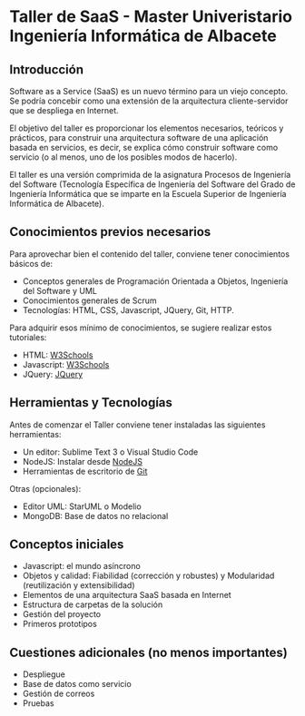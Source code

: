 # Taller de SaaS - Master Univeristario Ingeniería Informática de Albacete

## Introducción

Software as a Service (SaaS) es un nuevo término para un viejo concepto. Se podría concebir como una extensión de la arquitectura cliente-servidor que se despliega en Internet.

El objetivo del taller es proporcionar los elementos necesarios, teóricos y prácticos, para construir una arquitectura software de una aplicación basada en servicios, es decir, se explica cómo construir software como servicio (o al menos, uno de los posibles modos de hacerlo).

El taller es una versión comprimida de la asignatura Procesos de Ingeniería del Software (Tecnología Específica de Ingeniería del Software del Grado de Ingeniería Informática que se imparte en la Escuela Superior de Ingeniería Informática de Albacete).

## Conocimientos previos necesarios

Para aprovechar bien el contenido del taller, conviene tener conocimientos básicos de:
- Conceptos generales de Programación Orientada a Objetos, Ingeniería del Software y UML
- Conocimientos generales de Scrum
- Tecnologías: HTML, CSS, Javascript, JQuery, Git, HTTP.

Para adquirir esos mínimo de conocimientos, se sugiere realizar estos tutoriales:
- HTML: [W3Schools](https://www.w3schools.com/html/)
- Javascript: [W3Schools](https://www.w3schools.com/js/default.asp)
- JQuery: [JQuery](https://www.w3schools.com/jquery/default.asp)

## Herramientas y Tecnologías

Antes de comenzar el Taller conviene tener instaladas las siguientes herramientas:
- Un editor: Sublime Text 3 o Visual Studio Code
- NodeJS: Instalar desde [NodeJS](https://nodejs.org/en/)
- Herramientas de escritorio de [Git](https://git-scm.com/downloads) 

Otras (opcionales):
- Editor UML: StarUML o Modelio
- MongoDB: Base de datos no relacional

## Conceptos iniciales

- Javascript: el mundo asíncrono
- Objetos y calidad: Fiabilidad (corrección y robustes) y Modularidad (reutilización y extensibilidad)
- Elementos de una arquitectura SaaS basada en Internet
- Estructura de carpetas de la solución
- Gestión del proyecto
- Primeros prototipos

## Cuestiones adicionales (no menos importantes)

- Despliegue
- Base de datos como servicio
- Gestión de correos
- Pruebas


